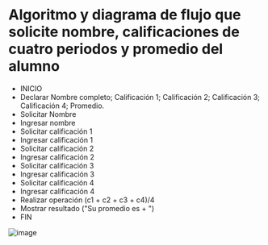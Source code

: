 # Algoritmo y diagrama de flujo que solicite nombre, calificaciones de cuatro periodos y promedio del alumno
* INICIO
* Declarar Nombre completo; Calificación 1; Calificación 2; Calificación 3; Calificación 4; Promedio.
* Solicitar Nombre
* Ingresar nombre
* Solicitar calificación 1
* Ingresar calificación 1
* Solicitar calificación 2
* Ingresar calificación 2
* Solicitar calificación 3
* Ingresar calificación 3
* Solicitar calificación 4
* Ingresar calificación 4
* Realizar operación (c1 + c2 + c3 + c4)/4 
* Mostrar resultado ("Su promedio es + ")
* FIN 

![image](https://user-images.githubusercontent.com/99224635/163240111-396e11c5-d9df-43ee-bde0-d2dbaee65d5a.png)
